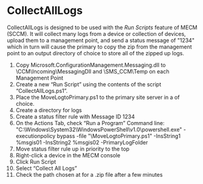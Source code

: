 # CollectAllLogs
CollectAllLogs is designed to be used with the *Run Scripts* feature of MECM (SCCM). It will collect many logs from a device or collection of devices, upload them to
a management point, and send a status message of "1234" which in turn will cause the primary to copy the zip from the management point to an output directory of choice to store all of the zipped up logs.

1. Copy Microsoft.ConfigurationManagement.Messaging.dll to <ConfigMgr Installation Dir>\CCM\Incoming\MessagingDll and \SMS_CCM\Temp on each Management Point
2. Create a new “Run Script” using the contents of the script “CollectAllLogs.ps1”.
3. Place the MoveLogtoPrimary.ps1 to the primary site server in a <SCRIPTSDIR> of choice.
4. Create a directory for logs <COLLECTALLLOGSDIR>
5. Create a status filter rule with Message ID 1234
6. On the Actions Tab, check “Run a Program”
Command line:
"C:\Windows\System32\WindowsPowerShell\v1.0\powershell.exe" -executionpolicy bypass -file "<SCRIPTSDIR>\MoveLogtoPrimary.ps1" -InsString1 %msgis01 -InsString2 %msgis02 -PrimaryLogFolder <COLLECTALLLOGSDIR>
7. Move status filter rule up in priority to the top
8. Right-click a device in the MECM console
9. Click Run Script
10. Select “Collect All Logs”
11. Check the path chosen at <CollectAllLogsDir> for a .zip file after a few minutes

